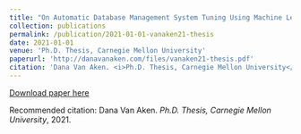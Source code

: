 ```yaml
---
title: "On Automatic Database Management System Tuning Using Machine Learning"
collection: publications
permalink: /publication/2021-01-01-vanaken21-thesis
date: 2021-01-01
venue: 'Ph.D. Thesis, Carnegie Mellon University'
paperurl: 'http://danavanaken.com/files/vanaken21-thesis.pdf'
citation: 'Dana Van Aken. <i>Ph.D. Thesis, Carnegie Mellon University</i>, 2021.'
---
```


<a href='http://danavanaken.com/files/vanaken21-thesis.pdf'>Download paper here</a>

Recommended citation: Dana Van Aken. <i>Ph.D. Thesis, Carnegie Mellon University</i>, 2021.